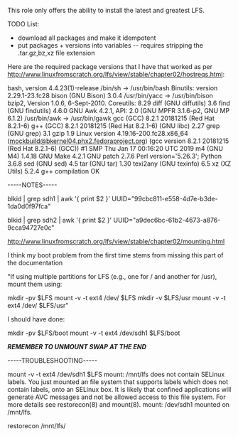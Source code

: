 This role only offers the ability to install the latest and greatest LFS.

TODO List:

- download all packages and make it idempotent
- put packages + versions into variables
-- requires stripping the .tar.gz,bz,xz file extension


Here are the required package versions that I have that worked as per http://www.linuxfromscratch.org/lfs/view/stable/chapter02/hostreqs.html:

bash, version 4.4.23(1)-release
/bin/sh -> /usr/bin/bash
Binutils: version 2.29.1-23.fc28
bison (GNU Bison) 3.0.4
/usr/bin/yacc -> /usr/bin/bison
bzip2,  Version 1.0.6, 6-Sept-2010.
Coreutils:  8.29
diff (GNU diffutils) 3.6
find (GNU findutils) 4.6.0
GNU Awk 4.2.1, API: 2.0 (GNU MPFR 3.1.6-p2, GNU MP 6.1.2)
/usr/bin/awk -> /usr/bin/gawk
gcc (GCC) 8.2.1 20181215 (Red Hat 8.2.1-6)
g++ (GCC) 8.2.1 20181215 (Red Hat 8.2.1-6)
(GNU libc) 2.27
grep (GNU grep) 3.1
gzip 1.9
Linux version 4.19.16-200.fc28.x86_64 (mockbuild@bkernel04.phx2.fedoraproject.org) (gcc version 8.2.1 20181215 (Red Hat 8.2.1-6) (GCC)) #1 SMP Thu Jan 17 00:16:20 UTC 2019
m4 (GNU M4) 1.4.18
GNU Make 4.2.1
GNU patch 2.7.6
Perl version='5.26.3';
Python 3.6.8
sed (GNU sed) 4.5
tar (GNU tar) 1.30
texi2any (GNU texinfo) 6.5
xz (XZ Utils) 5.2.4
g++ compilation OK

-----NOTES-----

blkid | grep sdh1 | awk '{ print $2 }'
UUID="99cbc811-e558-4d7e-b3de-1da0d0f97fca"

blkid | grep sdh2 | awk '{ print $2 }'
UUID="a9dec6bc-61b2-4673-a876-9cca94727e0c"

http://www.linuxfromscratch.org/lfs/view/stable/chapter02/mounting.html

I think my boot problem from the first time stems from missing this part of the documentation

"If using multiple partitions for LFS (e.g., one for / and another for /usr), mount them using:

mkdir -pv $LFS
mount -v -t ext4 /dev/<xxx> $LFS
mkdir -v $LFS/usr
mount -v -t ext4 /dev/<yyy> $LFS/usr"

I should have done:

mkdir -pv $LFS/boot
mount -v -t ext4 /dev/sdh1 $LFS/boot

***REMEMBER TO UNMOUNT SWAP AT THE END***


-----TROUBLESHOOTING-----

mount -v -t ext4 /dev/sdh1 $LFS
mount: /mnt/lfs does not contain SELinux labels.
       You just mounted an file system that supports labels which does not
       contain labels, onto an SELinux box. It is likely that confined
       applications will generate AVC messages and not be allowed access to
       this file system.  For more details see restorecon(8) and mount(8).
mount: /dev/sdh1 mounted on /mnt/lfs.

restorecon /mnt/lfs/
